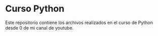 # Curso Python
Este repositorio contiene los archivos realizados en el curso de  Python desde 0 de mi canal de youtube.
